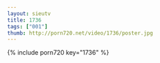 ```yaml
--- 
layout: sieutv
title: 1736
tags: ["001"]
thumb: http://porn720.net/video/1736/poster.jpg
---
```

{% include porn720 key="1736" %} 
